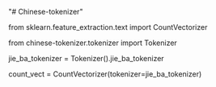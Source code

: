 "# Chinese-tokenizer" 

from sklearn.feature_extraction.text import CountVectorizer

from chinese-tokenizer.tokenizer import Tokenizer

jie_ba_tokenizer = Tokenizer().jie_ba_tokenizer

count_vect = CountVectorizer(tokenizer=jie_ba_tokenizer)